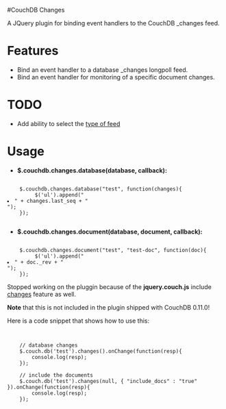 #CouchDB Changes
 
A JQuery plugin for binding event handlers to the CouchDB _changes feed.


# Features

- Bind an event handler to a database _changes longpoll feed.
- Bind an event handler for monitoring of a specific document changes.

# TODO

- Add ability to select the [type of feed](http://wiki.apache.org/couchdb/HTTP_database_API) 

# Usage

- **$.couchdb.changes.database(database, callback):**
<pre><code>
    $.couchdb.changes.database("test", function(changes){
         $('ul').append("<li>" + changes.last_seq + "</li>");
    });
 </code></pre>
 
- **$.couchdb.changes.document(database, document, callback):**
<pre><code>
    $.couchdb.changes.document("test", "test-doc", function(doc){
         $('ul').append("<li>" + doc._rev + "</li>");
    });
</code></pre>
Stopped working on the pluggin because of the **jquery.couch.js** include [changes](https://github.com/apache/couchdb/blob/trunk/share/www/script/jquery.couch.js#L233) feature as well.
 
**Note** that this is not included in the plugin shipped with CouchDB 0.11.0!

Here is a code snippet that shows how to use this:

<pre><code>
	
	// database changes
	$.couch.db('test').changes().onChange(function(resp){
		console.log(resp);
	});
	
	// include the documents
	$.couch.db('test').changes(null, { "include_docs" : "true" }).onChange(function(resp){
		console.log(resp);
	});
	
	
</code></pre>

